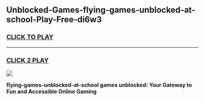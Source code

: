 
## Unblocked-Games-flying-games-unblocked-at-school-Play-Free-di6w3
<h3>
<a href="https://premium76.site?title=flying-games-unblocked-at-school&ref=19M">CLICK TO PLAY</a></h3>
<hr>

<h3>
<a href="https://premium76.site?title=flying-games-unblocked-at-school&ref=19M">CLICK 2 PLAY</a>
  
</h3>

<a href="https://premium76.site?title=flying-games-unblocked-at-school&ref=19M"><img src="https://clearcache.store/games.png"></a>


**flying-games-unblocked-at-school games unblocked: Your Gateway to Fun and Accessible Online Gaming**
